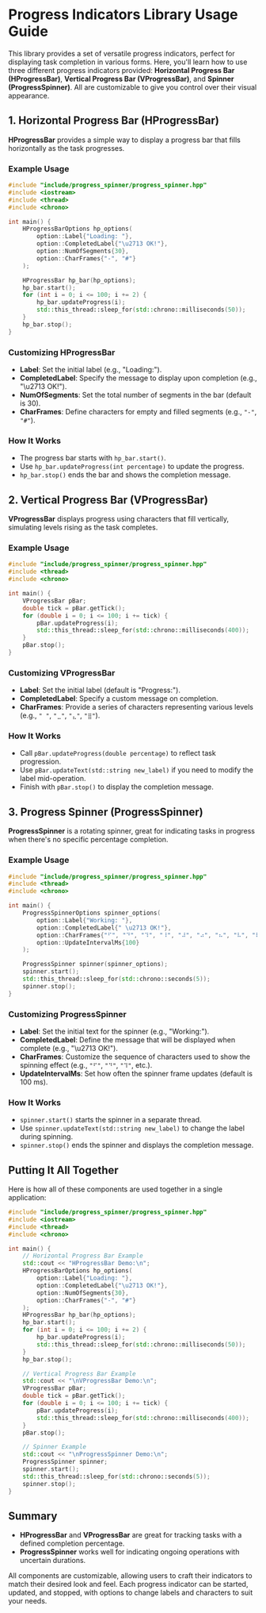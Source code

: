 # Progress Indicators Library Usage Guide

This library provides a set of versatile progress indicators, perfect for displaying task completion in various forms. Here, you'll learn how to use three different progress indicators provided: **Horizontal Progress Bar (HProgressBar)**, **Vertical Progress Bar (VProgressBar)**, and **Spinner (ProgressSpinner)**. All are customizable to give you control over their visual appearance.

## 1. Horizontal Progress Bar (HProgressBar)

**HProgressBar** provides a simple way to display a progress bar that fills horizontally as the task progresses.

### Example Usage

```cpp
#include "include/progress_spinner/progress_spinner.hpp"
#include <iostream>
#include <thread>
#include <chrono>

int main() {
    HProgressBarOptions hp_options(
        option::Label{"Loading: "},
        option::CompletedLabel{"\u2713 OK!"},
        option::NumOfSegments{30},
        option::CharFrames{"-", "#"}
    );

    HProgressBar hp_bar(hp_options);
    hp_bar.start();
    for (int i = 0; i <= 100; i += 2) {
        hp_bar.updateProgress(i);
        std::this_thread::sleep_for(std::chrono::milliseconds(50));
    }
    hp_bar.stop();
}
```

### Customizing HProgressBar
- **Label**: Set the initial label (e.g., "Loading:").
- **CompletedLabel**: Specify the message to display upon completion (e.g., "\u2713 OK!").
- **NumOfSegments**: Set the total number of segments in the bar (default is 30).
- **CharFrames**: Define characters for empty and filled segments (e.g., `"-"`, `"#"`).

### How It Works
- The progress bar starts with `hp_bar.start()`.
- Use `hp_bar.updateProgress(int percentage)` to update the progress.
- `hp_bar.stop()` ends the bar and shows the completion message.

## 2. Vertical Progress Bar (VProgressBar)

**VProgressBar** displays progress using characters that fill vertically, simulating levels rising as the task completes.

### Example Usage

```cpp
#include "include/progress_spinner/progress_spinner.hpp"
#include <thread>
#include <chrono>

int main() {
    VProgressBar pBar;
    double tick = pBar.getTick();
    for (double i = 0; i <= 100; i += tick) {
        pBar.updateProgress(i);
        std::this_thread::sleep_for(std::chrono::milliseconds(400));
    }
    pBar.stop();
}
```

### Customizing VProgressBar
- **Label**: Set the initial label (default is "Progress:").
- **CompletedLabel**: Specify a custom message on completion.
- **CharFrames**: Provide a series of characters representing various levels (e.g., `" "`, `"⣀"`, `"⣄"`, `"⣿"`).

### How It Works
- Call `pBar.updateProgress(double percentage)` to reflect task progression.
- Use `pBar.updateText(std::string new_label)` if you need to modify the label mid-operation.
- Finish with `pBar.stop()` to display the completion message.

## 3. Progress Spinner (ProgressSpinner)

**ProgressSpinner** is a rotating spinner, great for indicating tasks in progress when there's no specific percentage completion.

### Example Usage

```cpp
#include "include/progress_spinner/progress_spinner.hpp"
#include <thread>
#include <chrono>

int main() {
    ProgressSpinnerOptions spinner_options(
        option::Label{"Working: "},
        option::CompletedLabel{" \u2713 OK!"},
        option::CharFrames{"⠋", "⠙", "⠹", "⠸", "⠼", "⠴", "⠦", "⠧", "⠇", "⠏"},
        option::UpdateIntervalMs{100}
    );

    ProgressSpinner spinner(spinner_options);
    spinner.start();
    std::this_thread::sleep_for(std::chrono::seconds(5));
    spinner.stop();
}
```

### Customizing ProgressSpinner
- **Label**: Set the initial text for the spinner (e.g., "Working:").
- **CompletedLabel**: Define the message that will be displayed when complete (e.g., "\u2713 OK!").
- **CharFrames**: Customize the sequence of characters used to show the spinning effect (e.g., `"⠋"`, `"⠙"`, `"⠹"`, etc.).
- **UpdateIntervalMs**: Set how often the spinner frame updates (default is 100 ms).

### How It Works
- `spinner.start()` starts the spinner in a separate thread.
- Use `spinner.updateText(std::string new_label)` to change the label during spinning.
- `spinner.stop()` ends the spinner and displays the completion message.

## Putting It All Together

Here is how all of these components are used together in a single application:

```cpp
#include "include/progress_spinner/progress_spinner.hpp"
#include <iostream>
#include <thread>
#include <chrono>

int main() {
    // Horizontal Progress Bar Example
    std::cout << "HProgressBar Demo:\n";
    HProgressBarOptions hp_options(
        option::Label{"Loading: "},
        option::CompletedLabel{"\u2713 OK!"},
        option::NumOfSegments{30},
        option::CharFrames{"-", "#"}
    );
    HProgressBar hp_bar(hp_options);
    hp_bar.start();
    for (int i = 0; i <= 100; i += 2) {
        hp_bar.updateProgress(i);
        std::this_thread::sleep_for(std::chrono::milliseconds(50));
    }
    hp_bar.stop();

    // Vertical Progress Bar Example
    std::cout << "\nVProgressBar Demo:\n";
    VProgressBar pBar;
    double tick = pBar.getTick();
    for (double i = 0; i <= 100; i += tick) {
        pBar.updateProgress(i);
        std::this_thread::sleep_for(std::chrono::milliseconds(400));
    }
    pBar.stop();

    // Spinner Example
    std::cout << "\nProgressSpinner Demo:\n";
    ProgressSpinner spinner;
    spinner.start();
    std::this_thread::sleep_for(std::chrono::seconds(5));
    spinner.stop();
}
```

## Summary
- **HProgressBar** and **VProgressBar** are great for tracking tasks with a defined completion percentage.
- **ProgressSpinner** works well for indicating ongoing operations with uncertain durations.

All components are customizable, allowing users to craft their indicators to match their desired look and feel. Each progress indicator can be started, updated, and stopped, with options to change labels and characters to suit your needs.

